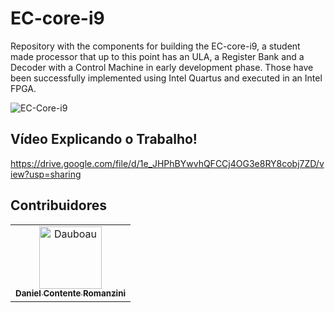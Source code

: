 # EC-core-i9

Repository with the components for building the EC-core-i9, a student made processor that up to this point has an ULA, a Register Bank and a Decoder with a Control Machine in early development phase. Those have been successfully implemented using Intel Quartus and executed in an Intel FPGA.

![EC-Core-i9](https://user-images.githubusercontent.com/86164187/208320217-023d8627-6a12-428d-becf-0830a1b595c8.png)

## Vídeo Explicando o Trabalho!

https://drive.google.com/file/d/1e_JHPhBYwvhQFCCj4OG3e8RY8cobj7ZD/view?usp=sharing

## Contribuidores

<!-- readme: contributors -start -->
<table>
<tr>
    <td align="center">
        <a href="https://github.com/Dauboau">
            <img src="https://avatars.githubusercontent.com/u/86164187?v=4" width="100;" alt="Dauboau"/>
            <br />
            <sub><b>Daniel Contente Romanzini</b></sub>
        </a>
    </td></tr>
</table>
<!-- readme: contributors -end -->
